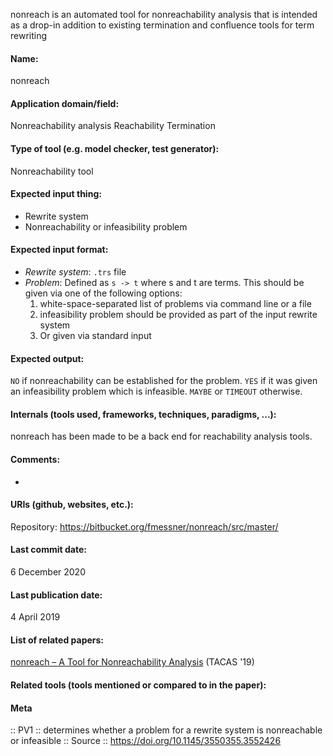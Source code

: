 nonreach is an automated tool for nonreachability analysis that is intended as a drop-in addition to existing termination and confluence tools for term rewriting

#### Name:
nonreach

#### Application domain/field:
Nonreachability analysis
Reachability
Termination

#### Type of tool (e.g. model checker, test generator):
Nonreachability tool

#### Expected input thing:
- Rewrite system
- Nonreachability or infeasibility problem

#### Expected input format:
- *Rewrite system*: `.trs` file
- *Problem*: Defined as `s -> t` where s and t are terms. This should be given via one of the following options:
	1. white-space-separated list of problems via command line or a file
	2. infeasibility problem should be provided as part of the input rewrite system
	3. Or given via standard input

#### Expected output:
`NO` if nonreachability can be established for the problem. 
`YES` if it was given an infeasibility problem which is infeasible.
`MAYBE` or `TIMEOUT` otherwise.

#### Internals (tools used, frameworks, techniques, paradigms, ...):
nonreach has been made to be a back end for reachability analysis tools. 

#### Comments:
-

#### URIs (github, websites, etc.):
Repository: https://bitbucket.org/fmessner/nonreach/src/master/

#### Last commit date:
6 December 2020

#### Last publication date:
4 April 2019

#### List of related papers:
[nonreach – A Tool for Nonreachability Analysis](https://doi.org/10.1007/978-3-030-17462-0_19) (TACAS '19)

#### Related tools (tools mentioned or compared to in the paper):

#### Meta
:: PV1 :: determines whether a problem for a rewrite system is nonreachable or infeasible
:: Source :: https://doi.org/10.1145/3550355.3552426